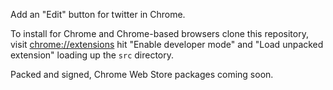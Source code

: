 Add an "Edit" button for twitter in Chrome.

To install for Chrome and Chrome-based browsers clone this repository, visit [chrome://extensions](chrome://extensions) hit "Enable developer mode" and "Load unpacked extension" loading up the `src` directory.

Packed and signed, Chrome Web Store packages coming soon.
